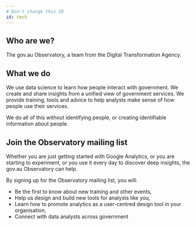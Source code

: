 ```yaml
---
# Don't change this ID
id: tech
---
```


## Who are we?

The gov.au Observatory, a team from the Digital Transformation Agency.

## What we do

We use data science to learn how people interact with government. We create and share insights from a unified view of government services. We provide training, tools and advice to help analysts make sense of how people use their services.

We do all of this without identifying people, or creating identifiable information about people.

## Join the Observatory mailing list

Whether you are just getting started with Google Analytics, or you are starting to experiment, or you use it every day to discover deep insights, the gov.au Observatory can help.

By signing up for the Observatory mailing list, you will:

- Be the first to know about new training and other events,
- Help us design and build new tools for analysts like you,
- Learn how to promote analytics as a user-centred design tool in your organisation,
- Connect with data analysts across government
